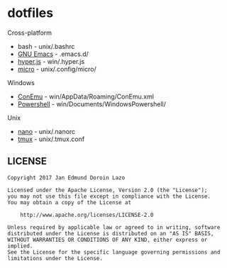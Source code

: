 # dotfiles

Cross-platform
- bash - unix/.bashrc
- [GNU Emacs][emacs-site] - .emacs.d/
- [hyper.js][hyper-github] - win/.hyper.js
- [micro][micro-github] - unix/.config/micro/

Windows
- [ConEmu][conemu-github] - win/AppData/Roaming/ConEmu.xml
- [Powershell][powershell-github] - win/Documents/WindowsPowershell/

Unix
- [nano][nano-site] - unix/.nanorc
- [tmux][tmux-github] - unix/.tmux.conf

## LICENSE

```
Copyright 2017 Jan Edmund Doroin Lazo

Licensed under the Apache License, Version 2.0 (the "License");
you may not use this file except in compliance with the License.
You may obtain a copy of the License at

    http://www.apache.org/licenses/LICENSE-2.0

Unless required by applicable law or agreed to in writing, software
distributed under the License is distributed on an "AS IS" BASIS,
WITHOUT WARRANTIES OR CONDITIONS OF ANY KIND, either express or implied.
See the License for the specific language governing permissions and
limitations under the License.
```

[tmux-github]: https://github.com/tmux/tmux
[nano-site]: https://www.nano-editor.org/
[micro-github]: https://github.com/zyedidia/micro
[conemu-github]: https://github.com/Maximus5/ConEmu
[emacs-site]: https://www.gnu.org/software/emacs/
[powershell-github]:  https://github.com/PowerShell/PowerShell
[hyper-github]: https://github.com/zeit/hyper
